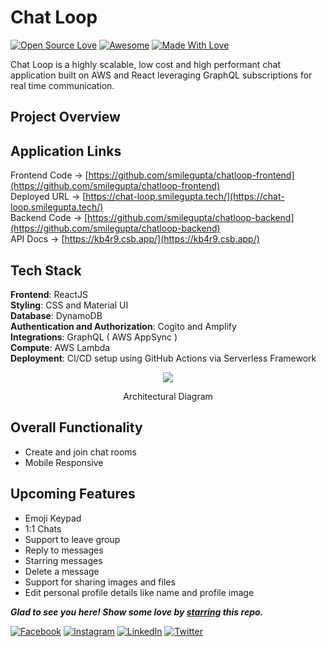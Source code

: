 # Chat Loop
[![Open Source Love](https://badges.frapsoft.com/os/v2/open-source.svg?v=103)](https://github.com/smilegupta)
[![Awesome](https://cdn.rawgit.com/sindresorhus/awesome/d7305f38d29fed78fa85652e3a63e154dd8e8829/media/badge.svg)](https://github.com/smilegupta) [![Made With Love](https://img.shields.io/badge/Made%20With-Love-orange.svg)](https://github.com/smilegupta)

Chat Loop is a highly scalable, low cost and high performant chat application built on AWS and React leveraging GraphQL subscriptions for real time communication.

## Project Overview


## Application Links

Frontend Code -> [https://github.com/smilegupta/chatloop-frontend](https://github.com/smilegupta/chatloop-frontend)
<br>
Deployed URL -> [https://chat-loop.smilegupta.tech/](https://chat-loop.smilegupta.tech/)
<br>
Backend Code -> [https://github.com/smilegupta/chatloop-backend](https://github.com/smilegupta/chatloop-backend)
<br>
API Docs -> [https://kb4r9.csb.app/](https://kb4r9.csb.app/)

## Tech Stack

<b>Frontend</b>: ReactJS
<br>
<b>Styling</b>: CSS and Material UI
<br>
<b>Database</b>: DynamoDB
<br>
<b>Authentication and Authorization</b>: Cogito and Amplify
<br>
<b>Integrations</b>: GraphQL ( AWS AppSync )
<br>
<b>Compute</b>: AWS Lambda
<br>
<b>Deployment</b>: CI/CD setup using GitHub Actions via Serverless Framework

<p align="center">
  <img src="https://image-dock-uploads-be.s3.ap-south-1.amazonaws.com/image.2021-05-08T18%3A07%3A05.578Z" />
</p>
<p align="center">
  Architectural  Diagram 
</p>

## Overall Functionality
- Create and join chat rooms
- Mobile Responsive

## Upcoming Features
- Emoji Keypad
- 1:1 Chats
- Support to leave group
- Reply to messages
- Starring messages
- Delete a message
- Support for sharing images and files
- Edit personal profile details like name and profile image


***Glad to see you here! Show some love by [starring](https://github.com/smilegupta/chatloop-frontend/) this repo.***

[![Facebook](https://img.shields.io/static/v1.svg?label=follow&message=@smileguptaaa&color=grey&logo=facebook&style=flat&logoColor=white&colorA=blue)](https://www.facebook.com/smileguptaaa)  [![Instagram](https://img.shields.io/static/v1.svg?label=follow&message=@smileguptaaa&color=grey&logo=instagram&style=flat&logoColor=white&colorA=blue)](https://www.instagram.com/smileguptaaa/) [![LinkedIn](https://img.shields.io/static/v1.svg?label=connect&message=@smilegupta&color=grey&logo=linkedin&style=flat&logoColor=white&colorA=blue)](https://www.linkedin.com/in/smilegupta/) [![Twitter](https://img.shields.io/static/v1.svg?label=connect&message=@smileguptaaa&color=grey&logo=twitter&style=flat&logoColor=white&colorA=blue)](https://twitter.com/smileguptaaa)
